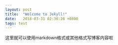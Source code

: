 ```yaml
---
layout: post
title:  "Welcome to Jekyll!"
date:   2018-03-31 02:36:26 +0800
tags: test
---
```


这里就可以使用markdown格式或其他格式写博客内容啦
